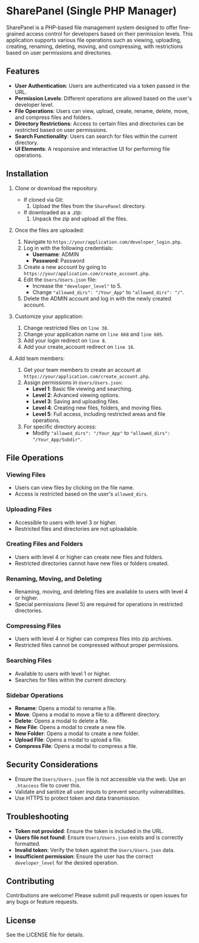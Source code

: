 # SharePanel (Single PHP Manager)

SharePanel is a PHP-based file management system designed to offer fine-grained access control for developers based on their permission levels. This application supports various file operations such as viewing, uploading, creating, renaming, deleting, moving, and compressing, with restrictions based on user permissions and directories.

## Features

- **User Authentication**: Users are authenticated via a token passed in the URL.
- **Permission Levels**: Different operations are allowed based on the user's developer level.
- **File Operations**: Users can view, upload, create, rename, delete, move, and compress files and folders.
- **Directory Restrictions**: Access to certain files and directories can be restricted based on user permissions.
- **Search Functionality**: Users can search for files within the current directory.
- **UI Elements**: A responsive and interactive UI for performing file operations.

## Installation

1. Clone or download the repository.
    - If cloned via Git:
        1. Upload the files from the `SharePanel` directory.
    - If downloaded as a .zip:
        1. Unpack the zip and upload all the files.

2. Once the files are uploaded:
    1. Navigate to `https://your/application.com/developer_login.php`.
    2. Log in with the following credentials:
        - **Username**: ADMIN
        - **Password**: Password
    3. Create a new account by going to `https://your/application.com/create_account.php`.
    4. Edit the `Users/Users.json` file:
        - Increase the `"developer_level"` to 5.
        - Change `"allowed_dirs": "/Your_App"` to `"allowed_dirs": "/"`.
    5. Delete the ADMIN account and log in with the newly created account.

3. Customize your application:
    1. Change restricted files on `line 38`.
    2. Change your application name on `line 668` and `line 685`.
    3. Add your login redirect on `line 8`.
    4. Add your create_account redirect on `line 16`.

4. Add team members:
    1. Get your team members to create an account at `https://your/application.com/create_account.php`.
    2. Assign permissions in `Users/Users.json`:
        - **Level 1**: Basic file viewing and searching.
        - **Level 2**: Advanced viewing options.
        - **Level 3**: Saving and uploading files.
        - **Level 4**: Creating new files, folders, and moving files.
        - **Level 5**: Full access, including restricted areas and file operations.
    3. For specific directory access:
        - Modify `"allowed_dirs": "/Your_App"` to `"allowed_dirs": "/Your_App/Subdir"`.

## File Operations

### Viewing Files
- Users can view files by clicking on the file name.
- Access is restricted based on the user's `allowed_dirs`.

### Uploading Files
- Accessible to users with level 3 or higher.
- Restricted files and directories are not uploadable.

### Creating Files and Folders
- Users with level 4 or higher can create new files and folders.
- Restricted directories cannot have new files or folders created.

### Renaming, Moving, and Deleting
- Renaming, moving, and deleting files are available to users with level 4 or higher.
- Special permissions (level 5) are required for operations in restricted directories.

### Compressing Files
- Users with level 4 or higher can compress files into zip archives.
- Restricted files cannot be compressed without proper permissions.

### Searching Files
- Available to users with level 1 or higher.
- Searches for files within the current directory.

### Sidebar Operations
- **Rename**: Opens a modal to rename a file.
- **Move**: Opens a modal to move a file to a different directory.
- **Delete**: Opens a modal to delete a file.
- **New File**: Opens a modal to create a new file.
- **New Folder**: Opens a modal to create a new folder.
- **Upload File**: Opens a modal to upload a file.
- **Compress File**: Opens a modal to compress a file.

## Security Considerations

- Ensure the `Users/Users.json` file is not accessible via the web. Use an `.htaccess` file to cover this.
- Validate and sanitize all user inputs to prevent security vulnerabilities.
- Use HTTPS to protect token and data transmission.

## Troubleshooting

- **Token not provided**: Ensure the token is included in the URL.
- **Users file not found**: Ensure `Users/Users.json` exists and is correctly formatted.
- **Invalid token**: Verify the token against the `Users/Users.json` data.
- **Insufficient permission**: Ensure the user has the correct `developer_level` for the desired operation.

## Contributing

Contributions are welcome! Please submit pull requests or open issues for any bugs or feature requests.

## License

See the LICENSE file for details.
